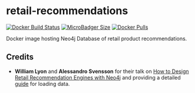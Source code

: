 # retail-recommendations
[![Docker Build Status](https://img.shields.io/docker/cloud/build/syedhassaanahmed/neo4j-retail-recommendations.svg?logo=docker)](https://hub.docker.com/r/syedhassaanahmed/neo4j-retail-recommendations/builds/) [![MicroBadger Size](https://img.shields.io/microbadger/image-size/syedhassaanahmed/neo4j-retail-recommendations.svg?logo=docker)](https://hub.docker.com/r/syedhassaanahmed/neo4j-retail-recommendations/tags/) [![Docker Pulls](https://img.shields.io/docker/pulls/syedhassaanahmed/neo4j-retail-recommendations.svg?logo=docker)](https://hub.docker.com/r/syedhassaanahmed/neo4j-retail-recommendations/)

Docker image hosting Neo4j Database of retail product recommendations.

## Credits
- **William Lyon** and **Alessandro Svensson** for their talk on [How to Design Retail Recommendation Engines with Neo4j](https://www.youtube.com/watch?v=oMTmG4ClO5I) and providing a detailed [guide](http://guides.neo4j.com/sandbox/retail-recommendations) for loading data.